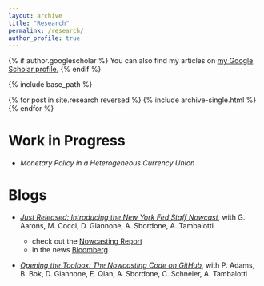 ```yaml
---
layout: archive
title: "Research"
permalink: /research/
author_profile: true
---
```


<head>
  <!-- Default head tags -->
  <meta charset="utf-8">
  <meta http-equiv="X-UA-Compatible" content="IE=edge">
  <meta name="viewport" content="width=device-width, initial-scale=1">
  <link rel="stylesheet" href="{{ "/assets/main.css" | relative_url }}">
  <link rel="alternate" type="application/rss+xml" title="{{ site.title | escape }}" href="{{ "/feed.xml" | relative_url }}">

  <!-- Favicon head tag -->
  <link rel="icon" href="../favicon.ico" type="image/x-icon">
</head>


{% if author.googlescholar %}
  You can also find my articles on <u><a href="{{author.googlescholar}}">my Google Scholar profile</a>.</u>
{% endif %}

{% include base_path %}

{% for post in site.research reversed %}
  {% include archive-single.html %}
{% endfor %}


Work in Progress
======
* *Monetary Policy in a Heterogeneous Currency Union*


Blogs
======
* [*Just Released: Introducing the New York Fed Staff Nowcast*](http://libertystreeteconomics.newyorkfed.org/2016/04/just-released-introducing-the-frbny-nowcast.html), with G. Aarons, M. Cocci, D. Giannone, A. Sbordone, A. Tambalotti
  * check out the [Nowcasting Report](https://libertystreeteconomics.newyorkfed.org/2016/04/just-released-introducing-the-frbny-nowcast.html)
  * in the news [Bloomberg](https://www.bloomberg.com/news/videos/2016-04-13/introducing-the-frbny-nowcast)

* [*Opening the Toolbox: The Nowcasting Code on GitHub*](https://libertystreeteconomics.newyorkfed.org/2018/08/opening-the-toolbox-the-nowcasting-code-on-github.html), with P. Adams, B. Bok, D. Giannone, E. Qian, A. Sbordone, C. Schneier, A. Tambalotti
